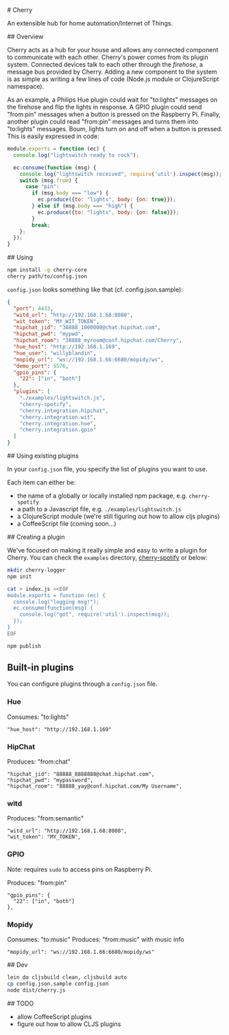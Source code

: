 # Cherry

An extensible hub for home automation/Internet of Things.

## Overview

Cherry acts as a hub for your house and allows any connected component to communicate with each other. Cherry's power comes from its plugin system. Connected devices talk to each other through the _firehose_, a message bus provided by Cherry. Adding a new component to the system is as simple as writing a few lines of code (Node.js module or ClojureScript namespace).

As an example, a Philips Hue plugin could wait for "to:lights" messages on the firehose and flip the lights in response. A GPIO plugin could send "from:pin" messages when a button is pressed on the Raspberry Pi. Finally, another plugin could read "from:pin" messages and turns them into "to:lights" messages. Boum, lights turn on and off when a button is pressed. This is easily expressed in code:

```javascript
module.exports = function (ec) {
  console.log("lightswitch ready to rock");

  ec.consume(function (msg) {
    console.log("lightswitch received", require('util').inspect(msg));
    switch (msg.from) {
      case "pin":
        if (msg.body === "low") {
          ec.produce({to: "lights", body: {on: true}});
        } else if (msg.body === "high") {
          ec.produce({to: "lights", body: {on: false}});
        }
        break;
    };
  });
}
```

## Using

```bash
npm install -g cherry-core
cherry path/to/config.json
```

`config.json` looks something like that (cf. config.json.sample):

```json
{
  "port": 4433,
  "witd_url": "http://192.168.1.68:8080",
  "wit_token": "MY_WIT_TOKEN",
  "hipchat_jid": "38888_1000000@chat.hipchat.com",
  "hipchat_pwd": "mypwd",
  "hipchat_room": "38888_myroom@conf.hipchat.com/Cherry",
  "hue_host": "http://192.168.1.169",
  "hue_user": "willyblandin",
  "mopidy_url": "ws://192.168.1.66:6680/mopidy/ws",
  "demo_port": 5576,
  "gpio_pins": {
    "22": ["in", "both"]
  },
  "plugins": [
    "./examples/lightswitch.js",
    "cherry-spotify",
    "cherry.integration.hipchat",
    "cherry.integration.wit",
    "cherry.integration.hue",
    "cherry.integration.gpio"
  ]
}
```

## Using existing plugins

In your `config.json` file, you specify the list of plugins you want to use.

Each item can either be:
- the name of a globally or locally installed npm package, e.g. `cherry-spotify`
- a path to a Javascript file, e.g. `./examples/lightswitch.js`
- a ClojureScript module (we're still figuring out how to allow cljs plugins)
- a CoffeeScript file (coming soon...)

## Creating a plugin

We've focused on making it really simple and easy to write a plugin for Cherry.
You can check the `examples` directory, [cherry-spotify](https://github.com/wit-ai/cherry-spotify) or below:

```bash
mkdir cherry-logger
npm init

cat > index.js <<EOF
module.exports = function (ec) {
  console.log("logging msg!");
  ec.consume(function(msg) {
    console.log("got", require('util').inspect(msg));
  });
}
EOF

npm publish
```

## Built-in plugins

You can configure plugins through a `config.json` file.

### Hue

Consumes: "to:lights"

```
"hue_host": "http://192.168.1.169"
```

### HipChat

Produces: "from:chat"

```
"hipchat_jid": "88888_8888888@chat.hipchat.com",
"hipchat_pwd": "mypassword",
"hipchat_room": "88888_yay@conf.hipchat.com/My Username",
```

### witd

Produces: "from:semantic"

```
"witd_url": "http://192.168.1.68:8080",
"wit_token": "MY_TOKEN",
```

### GPIO

Note: requires `sudo` to access pins on Raspberry Pi.

Produces: "from:pin"

```
"gpio_pins": {
  "22": ["in", "both"]
},
```

### Mopidy

Consumes: "to:music"
Produces: "from:music" with music info

```
"mopidy_url": "ws://192.168.1.66:6680/mopidy/ws"
```

## Dev

```bash
lein do cljsbuild clean, cljsbuild auto
cp config.json.sample config.json
node dist/cherry.js
```

## TODO

- allow CoffeeScript plugins
- figure out how to allow CLJS plugins

